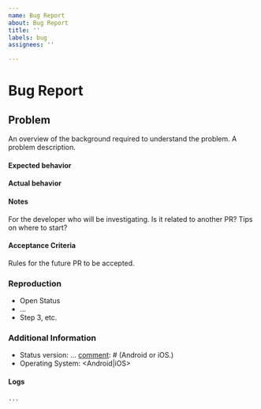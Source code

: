 ```yaml
---
name: Bug Report
about: Bug Report
title: ''
labels: bug
assignees: ''

---
```


# Bug Report

## Problem

An overview of the background required to understand the problem.
A problem description.

#### Expected behavior

[comment]: # (Describe what you expected to happen. Please include designs if possible.)

#### Actual behavior

[comment]: # (Describe what actually happened. Please include screenshots if possible.)

#### Notes

For the developer who will be investigating. Is it related to another PR? Tips on where to start? 

#### Acceptance Criteria

Rules for the future PR to be accepted.

### Reproduction

[comment]: # (Describe how we can replicate the bug step by step.)

- Open Status
- ...
- Step 3, etc.

### Additional Information

[comment]: # (Please do your best to fill this out.)
- Status version: ...
[comment]: # (Android or iOS.)
- Operating System: <Android|iOS>

#### Logs

[comment]: # (if on Android please replicate bug whilst running adb logcat)

```
...
```
